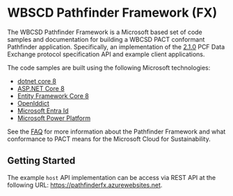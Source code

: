 # WBSCD Pathfinder Framework (FX)

The WBCSD Pathfinder Framework is a Microsoft based set of code samples and documentation for building a WBCSD PACT conformant Pathfinder application. Specifically, an implementation of the [2.1.0](https://wbcsd.github.io/tr/2023/data-exchange-protocol-20231207/) PCF Data Exchange protocol specification API and example client applications.

The code samples are built using the following Microsoft technologies:

- [dotnet core 8](https://dotnet.microsoft.com/download/dotnet/8.0)
- [ASP.NET Core 8](https://docs.microsoft.com/en-us/aspnet/core/?view=aspnetcore-8.0)
- [Entity Framework Core 8](https://docs.microsoft.com/en-us/ef/core/)
- [OpenIddict](https://documentation.openiddict.com)
- [Microsoft Entra Id](https://www.microsoft.com/en-us/security/business/microsoft-entra)
- [Microsoft Power Platform](https://powerplatform.microsoft.com/en-us/)

See the [FAQ](./docs/faq.md) for more information about the Pathfinder Framework and what conformance to PACT means for the Microsoft Cloud for Sustainability.

## Getting Started

The example `host` API implementation can be access via REST API at the following URL: https://pathfinderfx.azurewebsites.net.